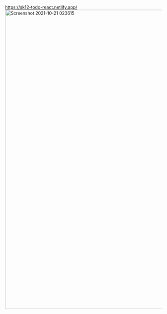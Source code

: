 https://sk12-todo-react.netlify.app/
<img width="959" alt="Screenshot 2021-10-21 023615" src="https://user-images.githubusercontent.com/81185880/138172201-a92672b7-5df4-4d1d-8d7f-a1d27ae1625e.png">
